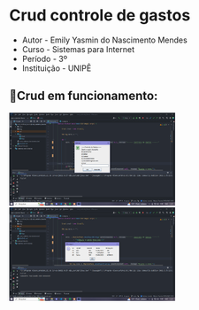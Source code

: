 # Crud controle de gastos 

- Autor - Emily Yasmin do Nascimento Mendes
- Curso - Sistemas para Internet
- Período - 3º
- Instituição - UNIPÊ

## :pushpin:Crud em funcionamento:
<img src="./img/Inicial.png" width="300" title="JavaScript"/>&nbsp;&nbsp;
<img src="./img/SelTodos.png" width="300" title="JavaScript"/> &nbsp;
